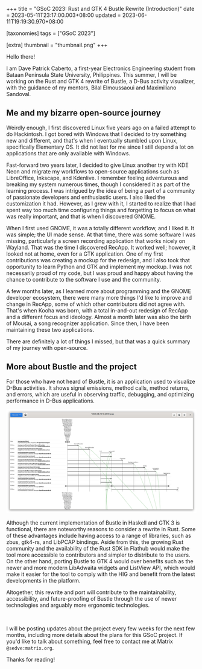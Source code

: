 +++
title = "GSoC 2023: Rust and GTK 4 Bustle Rewrite (Introduction)"
date = 2023-05-11T23:17:00.003+08:00
updated = 2023-06-11T19:19:30.970+08:00

[taxonomies]
tags = ["GSoC 2023"]

[extra]
thumbnail = "thumbnail.png"
+++

Hello there!

I am Dave Patrick Caberto, a first-year Electronics Engineering student from Bataan Peninsula State University, Philippines. This summer, I will be working on the Rust and GTK 4 rewrite of Bustle, a D-Bus activity visualizer, with the guidance of my mentors, Bilal Elmoussaoui and Maximiliano Sandoval.

## Me and my bizarre open-source journey

Weirdly enough, I first discovered Linux five years ago on a failed attempt to do Hackintosh. I got bored with Windows that I decided to try something new and different, and that's when I eventually stumbled upon Linux, specifically Elementary OS. It did not last for me since I still depend a lot on applications that are only available with Windows.

Fast-forward two years later, I decided to give Linux another try with KDE Neon and migrate my workflows to open-source applications such as LibreOffice, Inkscape, and Kdenlive. I remember feeling adventurous and breaking my system numerous times, though I considered it as part of the learning process. I was intrigued by the idea of being a part of a community of passionate developers and enthusiastic users. I also liked the customization it had. However, as I grew with it, I started to realize that I had spent way too much time configuring things and forgetting to focus on what was really important, and that is when I discovered GNOME.

When I first used GNOME, it was a totally different workflow, and I liked it. It was simple; the UI made sense. At that time, there was some software I was missing, particularly a screen recording application that works nicely on Wayland. That was the time I discovered RecApp. It worked well; however, it looked not at home, even for a GTK application. One of my first contributions was creating a mockup for the redesign, and I also took that opportunity to learn Python and GTK and implement my mockup. I was not necessarily proud of my code, but I was proud and happy about having the chance to contribute to the software I use and the community.

A few months later, as I learned more about programming and the GNOME developer ecosystem, there were many more things I'd like to improve and change in RecApp, some of which other contributors did not agree with. That's when Kooha was born, with a total in-and-out redesign of RecApp and a different focus and ideology. Almost a month later was also the birth of Mousai, a song recognizer application. Since then, I have been maintaining these two applications.

There are definitely a lot of things I missed, but that was a quick summary of my journey with open-source.

## More about Bustle and the project

For those who have not heard of Bustle, it is an application used to visualize D-Bus activities. It shows signal emissions, method calls, method returns, and errors, which are useful in observing traffic, debugging, and optimizing performance in D-Bus applications.

![Bustle Screenshot](old-bustle-screenshot.png)

Although the current implementation of Bustle in Haskell and GTK 3 is functional, there are noteworthy reasons to consider a rewrite in Rust. Some of these advantages include having access to a range of libraries, such as zbus, gtk4-rs, and LibPCAP bindings. Aside from this, the growing Rust community and the availability of the Rust SDK in Flathub would make the tool more accessible to contributors and simpler to distribute to the users. On the other hand, porting Bustle to GTK 4 would over benefits such as the newer and more modern LibAdwaita widgets and ListView API, which would make it easier for the tool to comply with the HIG and benefit from the latest developments in the platform.

Altogether, this rewrite and port will contribute to the maintainability, accessibility, and future-proofing of Bustle through the use of newer technologies and arguably more ergonomic technologies.

<br>

I will be posting updates about the project every few weeks for the next few months, including more details about the plans for this GSoC project. If you'd like to talk about something, feel free to contact me at Matrix `@sedve:matrix.org`.

Thanks for reading!
